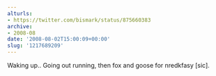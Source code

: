 ```yaml
---
alturls:
- https://twitter.com/bismark/status/875660383
archive:
- 2008-08
date: '2008-08-02T15:00:09+00:00'
slug: '1217689209'
---
```


Waking up.. Going out running, then fox and goose for nredkfasy [sic].

